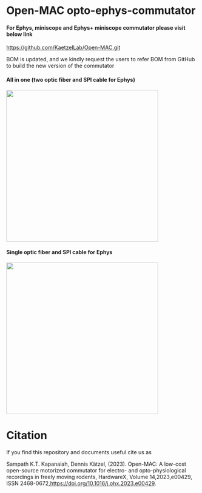 # Open-MAC opto-ephys-commutator
#### For Ephys, miniscope and Ephys+ miniscope commutator please visit below link
https://github.com/KaetzelLab/Open-MAC.git


BOM is updated, and we kindly request the users to refer BOM from GitHub to build the new version of the commutator


#### All in one (two optic fiber and SPI cable for Ephys)
<p align="Left">    
    <img src="https://github.com/KaetzelLab/Operant-Box-Code/assets/71041273/b2cbc67e-ee9e-4304-86e8-e08148635a80", width="400"/>
</p>



#### Single optic fiber and SPI cable for Ephys
<p align="Left">    
    <img src="https://github.com/KaetzelLab/Operant-Box-Code/assets/71041273/ce716531-088d-4947-a009-0627ccb2fd01", width="400"/>
</p>


# Citation
If you find this repository and documents useful cite us as 

Sampath K.T. Kapanaiah, Dennis Kätzel, (2023). Open-MAC: A low-cost open-source motorized commutator for electro- and opto-physiological recordings in freely moving rodents, HardwareX, Volume 14,2023,e00429, ISSN 2468-0672,https://doi.org/10.1016/j.ohx.2023.e00429.
